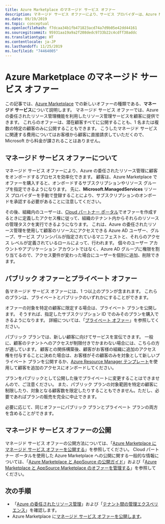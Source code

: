 ```yaml
---
title: Azure Marketplace のマネージド サービス オファー
description: マネージド サービス オファーにより、サービス プロバイダーは、Azure Marketplace で顧客にリソース管理オファーを販売することができます。
ms.date: 09/19/2019
ms.topic: conceptual
ms.openlocfilehash: f7dcaa34b1fb471823acd74a7d9b05e42dd44161
ms.sourcegitcommit: 95931aa19a9a2f208dedc9733b22c4cdff38addc
ms.translationtype: HT
ms.contentlocale: ja-JP
ms.lasthandoff: 11/25/2019
ms.locfileid: "74464005"
---
```

# <a name="managed-services-offers-in-azure-marketplace"></a>Azure Marketplace のマネージド サービス オファー

この記事では、[Azure Marketplace](https://azuremarketplace.microsoft.com) での新しいオファーの種類である、**マネージド サービス**について説明します。 マネージド サービス オファーでは、Azure の委任されたリソース管理機能を利用したリソース管理サービスを顧客に提供できます。 これらのオファーは、潜在顧客すべてに公開することも、1 名または複数の特定の顧客のみに公開することもできます。 こうしたマネージド サービスに関連する費用についてはお客様から顧客に直接請求していただくので、Microsoft から料金が課されることはありません。

## <a name="understand-managed-services-offers"></a>マネージド サービス オファーについて

マネージド サービス オファーにより、Azure の委任されたリソース管理に顧客をオンボードするプロセスを効率化できます。 顧客は、Azure Marketplace でオファーを購入すると、オンボードするサブスクリプションやリソース グループを指定できるようになります。 先に、**Microsoft.ManagedServices** リソース プロバイダーを手動で登録することにより、サブスクリプションのオンボードを承認する必要があることに注意してください。

その後、組織内のユーザーは、[Cloud パートナー ポータル](https://cloudpartner.azure.com/)でオファーを作成するときに定義したアクセス権に従って、組織のテナント内からそれらのリソースの管理タスクを実行できるようになります。 これは、Azure の委任されたリソース管理を使用して顧客のリソースにアクセスできる Azure AD ユーザー、グループ、サービス プリンシパルが指定されているマニフェストと、それらのアクセス レベルが定義されているロールによって、行われます。 個々のユーザー アカウントやアプリケーション アカウントではなく、Azure AD グループに権限を割り当てるので、アクセス要件が変わった場合にユーザーを個別に追加、削除できます。

## <a name="public-and-private-offers"></a>パブリック オファーとプライベート オファー

各マネージド サービス オファーには、1 つ以上のプランが含まれます。 これらのプランは、プライベートとパブリックのいずれかにすることができます。

オファーの対象を特定の顧客に限定する場合は、プライベート プランを公開します。 そうすれば、指定したサブスクリプション ID でのみそのプランを購入できるようになります。 詳細については、「[プライベート オファー](https://docs.microsoft.com/azure/marketplace/private-offers)」を参照してください。

パブリック プランでは、新しい顧客に向けてサービスを宣伝できます。 一般に、顧客のテナントへのアクセスが制限付きでかまわない場合には、こちらの方が適しています。 顧客との関係構築後、顧客がお客様の組織に追加のアクセス権を付与することに決めた場合は、お客様がその顧客のみを対象として新しいプライベート プランを公開するか、[Azure Resource Manager テンプレート](../how-to/onboard-customer.md)を使用して顧客を追加のアクセスにオンボードしてください。

プランをパブリックとして公開した後でプライベートに変更することはできませんので、ご注意ください。 また、パブリック プランの対象範囲を特定の顧客に制限したり、対象となる顧客数を限定したりすることもできません。ただし、必要であればプランの販売を完全に中止できます。

必要に応じて、同じオファーにパブリック プランとプライベート プランの両方を含めることができます。

## <a name="publish-managed-service-offers"></a>マネージド サービス オファーの公開

マネージド サービス オファーの公開方法については、「[Azure Marketplace にマネージド サービス オファーを公開する](../how-to/publish-managed-services-offers.md)」を参照してください。 Cloud パートナー ポータルを使用した Azure Marketplace への公開に関する一般的な情報については、「[Azure Marketplace と AppSource の公開ガイド](https://docs.microsoft.com/azure/marketplace/marketplace-publishers-guide)」および「[Azure Marketplace と AppSource Marketplace のオファーを管理する](https://docs.microsoft.com/azure/marketplace/cloud-partner-portal/manage-offers/cpp-manage-offers)」を参照してください。

## <a name="next-steps"></a>次の手順

- 「[Azure の委任されたリソース管理](azure-delegated-resource-management.md)」および「[テナント間の管理エクスペリエンス](cross-tenant-management-experience.md)」を確認します。
- Azure Marketplace に[マネージド サービス オファーを公開します](../how-to/publish-managed-services-offers.md)。
